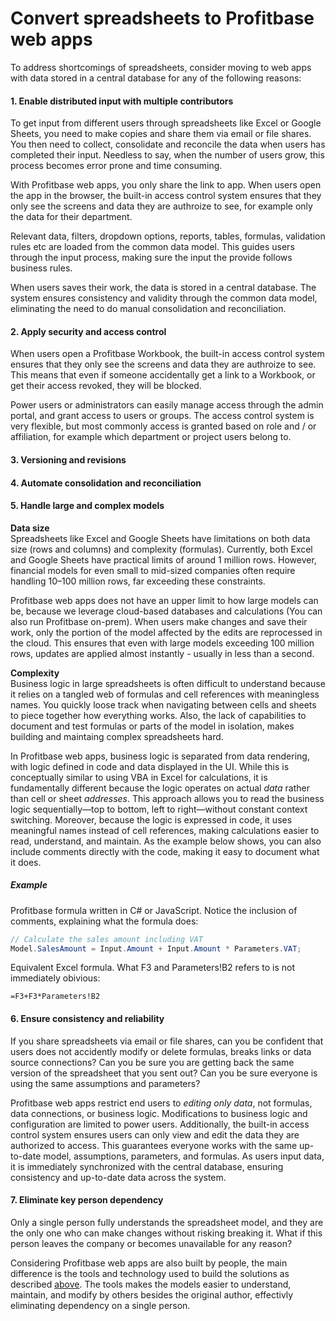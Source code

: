 # Convert spreadsheets to Profitbase web apps

To address shortcomings of spreadsheets, consider moving to web apps with data stored in a central database for any of the following reasons:   
#### 1. Enable distributed input with multiple contributors
To get input from different users through spreadsheets like Excel or Google Sheets, you need to make copies and share them via email or file shares. You then need to collect, consolidate and reconcile the data when users has completed their input. Needless to say, when the number of users grow, this process becomes error prone and time consuming.

With Profitbase web apps, you only share the link to app. When users open the app in the browser, the built-in access control system ensures that they only see the screens and data they are authroize to see, for example only the data for their department.  

Relevant data, filters, dropdown options, reports, tables, formulas, validation rules etc are loaded from the common data model. This guides users through the input process, making sure the input the provide follows business rules.
  
When users saves their work, the data is stored in a central database. The system ensures consistency and validity through the common data model, eliminating the need to do manual consolidation and reconciliation. 

#### 2. Apply security and access control
When users open a Profitbase Workbook, the built-in access control system ensures that they only see the screens and data they are authroize to see. This means that even if someone accidentally get a link to a Workbook, or get their access revoked, they will be blocked. 

Power users or administrators can easily manage access through the admin portal, and grant access to users or groups. The access control system is very flexible, but most commonly access is granted based on role and / or affiliation, for example which department or project users belong to.

#### 3. Versioning and revisions

#### 4. Automate consolidation and reconciliation

#### 5. Handle large and complex models
**Data size**  
Spreadsheets like Excel and Google Sheets have limitations on both data size (rows and columns) and complexity (formulas). Currently, both Excel and Google Sheets have practical limits of around 1 million rows. However, financial models for even small to mid-sized companies often require handling 10–100 million rows, far exceeding these constraints.

Profitbase web apps does not have an upper limit to how large models can be, because we leverage cloud-based databases and calculations (You can also run Profitbase on-prem). When users make changes and save their work, only the portion of the model affected by the edits are reprocessed in the cloud. This ensures that even with large models exceeding 100 million rows, updates are applied almost instantly - usually in less than a second.

**Complexity**  
Business logic in large spreadsheets is often difficult to understand because it relies on a tangled web of formulas and cell references with meaningless names. You quickly loose track when navigating between cells and sheets to piece together how everything works. Also, the lack of capabilities to document and test formulas or parts of the model in isolation, makes building and maintaing complex spreadsheets hard.

In Profitbase web apps, business logic is separated from data rendering, with logic defined in code and data displayed in the UI. While this is conceptually similar to using VBA in Excel for calculations, it is fundamentally different because the logic operates on actual _data_ rather than cell or sheet _addresses_. This approach allows you to read the business logic sequentially—top to bottom, left to right—without constant context switching. Moreover, because the logic is expressed in code, it uses meaningful names instead of cell references, making calculations easier to read, understand, and maintain. As the example below shows, you can also include comments directly with the code, making it easy to document what it does.

##### Example

Profitbase formula written in C# or JavaScript. Notice the inclusion of comments, explaining what the formula does:  
```csharp
// Calculate the sales amount including VAT
Model.SalesAmount = Input.Amount + Input.Amount * Parameters.VAT;
```

Equivalent Excel formula. What F3 and Parameters!B2 refers to is not immediately obivious:
```excel
=F3+F3*Parameters!B2
```

#### 6. Ensure consistency and reliability
If you share spreadsheets via email or file shares, can you be confident that users does not accidently modify or delete formulas, breaks links or data source connections? Can you be sure you are getting back the same version of the spreadsheet that you sent out? Can you be sure  everyone is using the same assumptions and parameters?

Profitbase web apps restrict end users to _editing only data_, not formulas, data connections, or business logic. Modifications to business logic and configuration are limited to power users. Additionally, the built-in access control system ensures users can only view and edit the data they are authorized to access. This guarantees everyone works with the same up-to-date model, assumptions, parameters, and formulas. As users input data, it is immediately synchronized with the central database, ensuring consistency and up-to-date data across the system.

#### 7. Eliminate key person dependency
Only a single person fully understands the spreadsheet model, and they are the only one who can make changes without risking breaking it. What if this person leaves the company or becomes unavailable for any reason?  

Considering Profitbase web apps are also built by people, the main difference is the tools and technology used to build the solutions as described [above](#5-handle-large-and-complex-models). The tools makes the models easier to understand, maintain, and modify by others besides the original author, effectivly eliminating dependency on a single person.  




